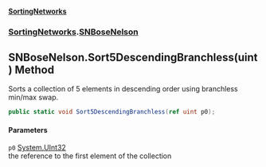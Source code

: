 #### [SortingNetworks](index.md 'index')
### [SortingNetworks](SortingNetworks.md 'SortingNetworks').[SNBoseNelson](SortingNetworks_SNBoseNelson.md 'SortingNetworks.SNBoseNelson')
## SNBoseNelson.Sort5DescendingBranchless(uint) Method
Sorts a collection of 5 elements in descending order using branchless min/max swap.  
```csharp
public static void Sort5DescendingBranchless(ref uint p0);
```
#### Parameters
<a name='SortingNetworks_SNBoseNelson_Sort5DescendingBranchless(uint)_p0'></a>
`p0` [System.UInt32](https://docs.microsoft.com/en-us/dotnet/api/System.UInt32 'System.UInt32')  
the reference to the first element of the collection
  

